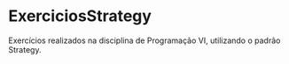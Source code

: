 # ExerciciosStrategy
Exercícios realizados na disciplina de Programação VI, utilizando o padrão Strategy.
